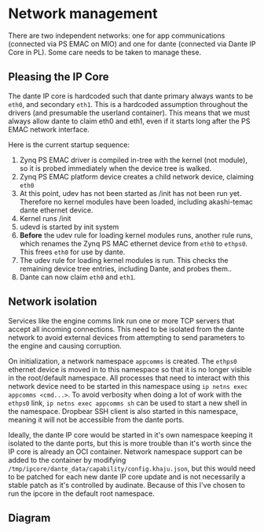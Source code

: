 # Network management

There are two independent networks: one for app communications (connected via
PS EMAC on MIO) and one for dante (connected via Dante IP Core in PL). Some
care needs to be taken to manage these.

## Pleasing the IP Core
The dante IP core is hardcoded such that dante primary always wants to be
`eth0`, and secondary `eth1`. This is a hardcoded assumption throughout the
drivers (and presumable the userland container). This means that we must always
allow dante to claim eth0 and eth1, even if it starts long after the PS EMAC
network interface.

Here is the current startup sequence:
1. Zynq PS EMAC driver is compiled in-tree with the kernel (not module), so it
   is probed immediately when the device tree is walked.
2. Zynq PS EMAC platform device creates a child network device, claiming `eth0`
3. At this point, udev has not been started as /init has not been run yet.
   Therefore no kernel modules have been loaded, including akashi-temac dante
   ethernet device.
4. Kernel runs /init
5. udevd is started by init system
6. **Before** the udev rule for loading kernel modules runs, another rule runs,
   which renames the Zynq PS MAC ethernet device from `eth0` to `ethps0`. This
   frees `eth0` for use by dante.
7. The udev rule for loading kernel modules is run. This checks the remaining
   device tree entries, including Dante, and probes them..
8. Dante can now claim `eth0` and `eth1`.


## Network isolation
Services like the engine comms link run one or more TCP servers that accept all
incoming connections. This need to be isolated from the dante network to avoid
external devices from attempting to send parameters to the engine and causing
corruption.

On initialization, a network namespace `appcomms` is created. The `ethps0`
ethernet device is moved in to this namespace so that it is no longer visible
in the root/default namespace. All processes that need to interact with this
network device need to be started in this namespace using
`ip netns exec appcomms <cmd...>`. To avoid verbosity when doing a lot of work
with the `ethps0` link, `ip netns exec appcomms sh` can be used to start a new
shell in the namespace. Dropbear SSH client is also started in this namespace,
meaning it will not be accessible from the dante ports.

Ideally, the dante IP core would be started in it's own namespace keeping it
isolated to the dante ports, but this is more trouble than it's worth since the
IP core is already an OCI container. Network namespace support can be added to
the container by modifying
`/tmp/ipcore/dante_data/capability/config.khaju.json`, but this would need to
be patched for each new dante IP core update and is not necessarily a stable
patch as it's controlled by audinate. Because of this I've chosen to run the
ipcore in the default root namespace.

## Diagram
